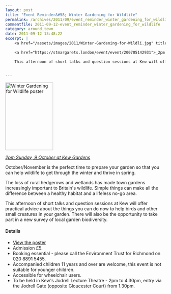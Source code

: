 ```yaml
---
layout: post
title: "Event Reminder&#58; Winter Gardening for Wildlife"
permalink: /archives/2011/09/event_reminder_winter_gardening_for_wildlife.html
commentfile: 2011-09-12-event_reminder_winter_gardening_for_wildlife
category: around_town
date: 2011-09-12 13:48:22
excerpt: |
    <a href="/assets/images/2011/Winter-Gardening-for-Wildli.jpg" title="See larger version of - Winter Gardening for Wildlife poster"><img src="/assets/images/2011/Winter-Gardening-for-Wildli_thumb.jpg" width="150" height="212" alt="Winter Gardening for Wildlife poster" class="photo right" /></a>

    <a href="https://stmargarets.london/event/event/200705142931">_2pm Sunday, 9 October at Kew Gardens_</a>

    This afternoon of short talks and question sessions at Kew will offer practical advice about the things you can do now to help birds and other small creatures in your garden. There will also be the opportunity to take part in a new survey of local garden biodiversity.


---
```


<a href="/assets/images/2011/Winter-Gardening-for-Wildli.jpg" title="See larger version of - Winter Gardening for Wildlife poster"><img src="/assets/images/2011/Winter-Gardening-for-Wildli_thumb.jpg" width="150" height="212" alt="Winter Gardening for Wildlife poster" class="photo right" /></a>

[*2pm Sunday, 9 October at Kew Gardens*](/event/event/200705142931)

October/November is the perfect time to prepare your garden so that you can help wildlife to get through the winter and thrive in spring.

The loss of rural hedgerows and wetlands has made town gardens increasingly important to Britain's wildlife. Simple things can make all the difference between a healthy habitat and a lifeless no-go area.

This afternoon of short talks and question sessions at Kew will offer practical advice about the things you can do now to help birds and other small creatures in your garden. There will also be the opportunity to take part in a new survey of local garden biodiversity.

#### Details

-   [View the poster](/assets/images/2011/Winter-Gardening-for-Wildli.jpg)
-   Admission £5.
-   Booking essential - please call the Environment Trust for Richmond on 020 8891 5455.
-   Accompanied children 11 years and over are welcome, this event is not suitable for younger children.
-   Accessible for wheelchair users.
-   To be held in Kew's Jodrell Lecture Theatre - 2pm to 4.30pm, entry via the Jodrell Gate (opposite Gloucester Court) from 1.30pm.
